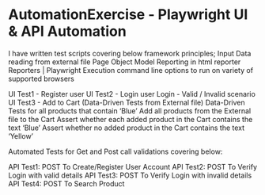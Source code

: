 # AutomationExercise - Playwright UI & API Automation 

I have written test scripts covering below framework principles; 
Input Data reading from external file
Page Object Model Reporting in html reporter Reporters | Playwright 
Execution command line options to run on variety of supported browsers 

UI Test1 - Register user 
UI Test2 - Login user Login - Valid / Invalid scenario 
UI Test3 - Add to Cart (Data-Driven Tests from External file)
Data-Driven Tests for all products that contain ‘Blue’ Add all products from the External file to the Cart Assert whether each added product in the Cart contains the text ‘Blue’ Assert whether no added product in the Cart contains the text ‘Yellow’ 

Automated Tests for Get and Post call validations covering below:

API Test1: POST To Create/Register User Account 
API Test2: POST To Verify Login with valid details
API Test3: POST To Verify Login with invalid details
API Test4: POST To Search Product 
